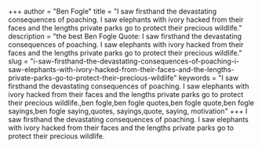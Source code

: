 +++
author = "Ben Fogle"
title = "I saw firsthand the devastating consequences of poaching. I saw elephants with ivory hacked from their faces and the lengths private parks go to protect their precious wildlife."
description = "the best Ben Fogle Quote: I saw firsthand the devastating consequences of poaching. I saw elephants with ivory hacked from their faces and the lengths private parks go to protect their precious wildlife."
slug = "i-saw-firsthand-the-devastating-consequences-of-poaching-i-saw-elephants-with-ivory-hacked-from-their-faces-and-the-lengths-private-parks-go-to-protect-their-precious-wildlife"
keywords = "I saw firsthand the devastating consequences of poaching. I saw elephants with ivory hacked from their faces and the lengths private parks go to protect their precious wildlife.,ben fogle,ben fogle quotes,ben fogle quote,ben fogle sayings,ben fogle saying,quotes, sayings,quote, saying, motivation"
+++
I saw firsthand the devastating consequences of poaching. I saw elephants with ivory hacked from their faces and the lengths private parks go to protect their precious wildlife.
